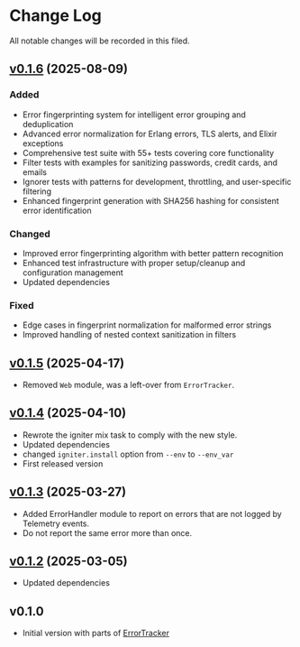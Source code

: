 # Change Log

All notable changes will be recorded in this filed.

## [v0.1.6](https://github.com/Hermanverschooten/faulty/compare/v0.1.5...v0.1.6) (2025-08-09)

### Added

- Error fingerprinting system for intelligent error grouping and deduplication
- Advanced error normalization for Erlang errors, TLS alerts, and Elixir exceptions
- Comprehensive test suite with 55+ tests covering core functionality
- Filter tests with examples for sanitizing passwords, credit cards, and emails
- Ignorer tests with patterns for development, throttling, and user-specific filtering
- Enhanced fingerprint generation with SHA256 hashing for consistent error identification

### Changed

- Improved error fingerprinting algorithm with better pattern recognition
- Enhanced test infrastructure with proper setup/cleanup and configuration management
- Updated dependencies

### Fixed

- Edge cases in fingerprint normalization for malformed error strings
- Improved handling of nested context sanitization in filters

## [v0.1.5](https://github.com/Hermanverschooten/faulty/compage/v0.1.4...v0.1.5) (2025-04-17)

* Removed `Web` module, was a left-over from `ErrorTracker`.

## [v0.1.4](https://github.com/Hermanverschooten/faulty/compage/v0.1.3...v0.1.4) (2025-04-10)

* Rewrote the igniter mix task to comply with the new style.
* Updated dependencies
* changed `igniter.install` option from `--env` to `--env_var`
* First released version

## [v0.1.3](https://github.com/Hermanverschooten/faulty/compage/v0.1.2...v0.1.3) (2025-03-27)

* Added ErrorHandler module to report on errors that are not logged by Telemetry events.
* Do not report the same error more than once.


## [v0.1.2](https://github.com/Hermanverschooten/faulty/compage/v0.1.2...v0.1.3) (2025-03-05)

* Updated dependencies


## v0.1.0

* Initial version with parts of [ErrorTracker](https://github.com/elixir-error-tracker/error-tracker)
